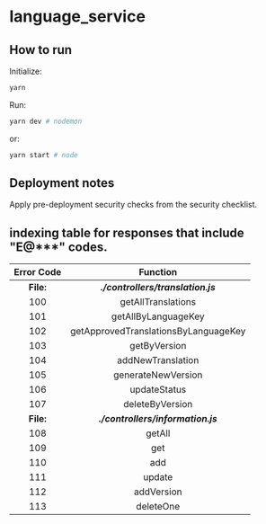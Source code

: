 # language_service

## How to run

Initialize:

```bash
yarn
```

Run:

```bash
yarn dev # nodemon
```

 or:

```bash
yarn start # node
```

## Deployment notes

Apply pre-deployment security checks from the security checklist.

## indexing table for responses that include "E@***" codes.

| Error Code  | Function                 |
| :---:       | :----:                   |
| **File:**   | ***./controllers/translation.js*** |
| 100         | getAllTranslations       |
| 101         | getAllByLanguageKey      |
| 102         | getApprovedTranslationsByLanguageKey |
| 103         | getByVersion             |
| 104         | addNewTranslation        |
| 105         | generateNewVersion       |
| 106         | updateStatus             |
| 107         | deleteByVersion          |
| **File:**   | ***./controllers/information.js*** |
| 108         | getAll                   |
| 109         | get                      |
| 110         | add                      |
| 111         | update                   |
| 112         | addVersion               |
| 113         | deleteOne                |
